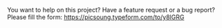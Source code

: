 You want to help on this project?
Have a feature request or a bug report?
Please fill the form: https://picsoung.typeform.com/to/y8lGRG
